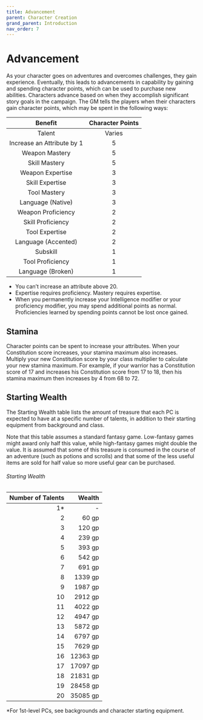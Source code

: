 ```yaml
---
title: Advancement
parent: Character Creation
grand_parent: Introduction
nav_order: 7
---
```


# Advancement
As your character goes on adventures and overcomes challenges, they gain experience. Eventually, this leads to advancements in capability by gaining and spending character points, which can be used to purchase new abilities. Characters advance based on when they accomplish significant story goals in the campaign. The GM tells the players when their characters gain character points, which may be spent in the following ways:

| Benefit | Character Points |
|:-------:|:----------------:|
| Talent | Varies |
| Increase an Attribute by 1 | 5 |
| Weapon Mastery | 5 |
| Skill Mastery | 5 |
| Weapon Expertise | 3 |
| Skill Expertise | 3 |
| Tool Mastery | 3 |
| Language (Native) | 3 |
| Weapon Proficiency | 2 |
| Skill Proficiency | 2 |
| Tool Expertise | 2 |
| Language (Accented) | 2 |
| Subskill | 1 |
| Tool Proficiency | 1 |
| Language (Broken) | 1 |

* You can’t increase an attribute above 20.
* Expertise requires proficiency. Mastery requires expertise.
* When you permanently increase your Intelligence modifier or your proficiency modifier, you may spend additional points as normal. Proficiencies learned by spending points cannot be lost once gained.

## Stamina
Character points can be spent to increase your attributes. When your Constitution score increases, your stamina maximum also increases. Multiply your new Constitution score by your class multiplier to calculate your new stamina maximum. For example, if your warrior has a Constitution score of 17 and increases his Constitution score from 17 to 18, then his stamina maximum then increases by 4 from 68 to 72.

## Starting Wealth
The Starting Wealth table lists the amount of treasure that each PC is expected to have at a specific number of talents, in addition to their starting equipment from background and class.

Note that this table assumes a standard fantasy game. Low-fantasy games might award only half this value, while high-fantasy games might double the value. It is assumed that some of this treasure is consumed in the course of an adventure (such as potions and scrolls) and that some of the less useful items are sold for half value so more useful gear can be purchased.

###### Starting Wealth

| Number of Talents | Wealth |
|------------------:|-------:|
| 1* | - |
| 2 | 60 gp |
| 3 | 120 gp |
| 4 | 239 gp |
| 5 | 393 gp |
| 6 | 542 gp |
| 7 | 691 gp |
| 8 | 1339 gp |
| 9 | 1987 gp |
| 10 | 2912 gp |
| 11 | 4022 gp |
| 12 | 4947 gp |
| 13 | 5872 gp |
| 14 | 6797 gp |
| 15 | 7629 gp |
| 16 | 12363 gp |
| 17 | 17097 gp |
| 18 | 21831 gp |
| 19 | 28458 gp |
| 20 | 35085 gp |

*For 1st-level PCs, see backgrounds and character starting equipment.
